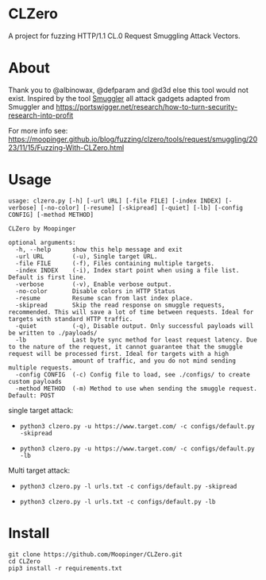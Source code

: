 # CLZero
A project for fuzzing HTTP/1.1 CL.0 Request Smuggling Attack Vectors. 

# About 
Thank you to @albinowax, @defparam and @d3d else this tool would not exist. Inspired by the tool [Smuggler](https://github.com/defparam/smuggler) all attack gadgets adapted from Smuggler and https://portswigger.net/research/how-to-turn-security-research-into-profit

For more info see: https://moopinger.github.io/blog/fuzzing/clzero/tools/request/smuggling/2023/11/15/Fuzzing-With-CLZero.html

# Usage

```
usage: clzero.py [-h] [-url URL] [-file FILE] [-index INDEX] [-verbose] [-no-color] [-resume] [-skipread] [-quiet] [-lb] [-config CONFIG] [-method METHOD]

CLZero by Moopinger

optional arguments:
  -h, --help      show this help message and exit
  -url URL        (-u), Single target URL.
  -file FILE      (-f), Files containing multiple targets.
  -index INDEX    (-i), Index start point when using a file list. Default is first line.
  -verbose        (-v), Enable verbose output.
  -no-color       Disable colors in HTTP Status
  -resume         Resume scan from last index place.
  -skipread       Skip the read response on smuggle requests, recommended. This will save a lot of time between requests. Ideal for targets with standard HTTP traffic.
  -quiet          (-q), Disable output. Only successful payloads will be written to ./payloads/
  -lb             Last byte sync method for least request latency. Due to the nature of the request, it cannot guarantee that the smuggle request will be processed first. Ideal for targets with a high
                  amount of traffic, and you do not mind sending multiple requests.
  -config CONFIG  (-c) Config file to load, see ./configs/ to create custom payloads
  -method METHOD  (-m) Method to use when sending the smuggle request. Default: POST
```
single target attack:

* `python3 clzero.py -u https://www.target.com/ -c configs/default.py -skipread`

* `python3 clzero.py -u https://www.target.com/ -c configs/default.py -lb`

Multi target attack:

* `python3 clzero.py -l urls.txt -c configs/default.py -skipread`

* `python3 clzero.py -l urls.txt -c configs/default.py -lb`

# Install

```
git clone https://github.com/Moopinger/CLZero.git
cd CLZero
pip3 install -r requirements.txt
```
